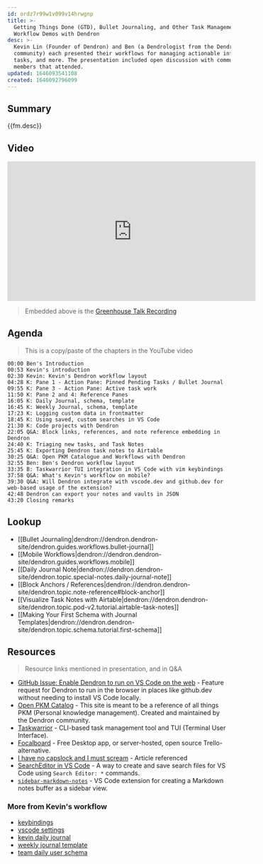 ```yaml
---
id: ordz7r99w1v099v14hrwgnp
title: >-
  Getting Things Done (GTD), Bullet Journaling, and Other Task Management
  Workflow Demos with Dendron
desc: >-
  Kevin Lin (Founder of Dendron) and Ben (a Dendrologist from the Dendron
  community) each presented their workflows for managing actionable information,
  tasks, and more. The presentation included open discussion with community
  members that attended.
updated: 1646093541108
created: 1646092796099
---
```


## Summary

{{fm.desc}}

## Video

<iframe width="560" height="315" src="https://www.youtube-nocookie.com/embed/zifvgJ0Ws88" title="YouTube video player" frameborder="0" allow="accelerometer; autoplay; clipboard-write; encrypted-media; gyroscope; picture-in-picture" allowfullscreen></iframe>

> Embedded above is the [Greenhouse Talk Recording](https://www.youtube.com/watch?v=zifvgJ0Ws88)


## Agenda

> This is a copy/paste of the chapters in the YouTube video

```
00:00 Ben's Introduction
00:53 Kevin's introduction
02:30 Kevin: Kevin's Dendron workflow layout
04:28 K: Pane 1 - Action Pane: Pinned Pending Tasks / Bullet Journal
09:55 K: Pane 3 - Action Pane: Active task work
11:50 K: Pane 2 and 4: Reference Panes
16:05 K: Daily Journal, schema, template
16:45 K: Weekly Journal, schema, template
17:23 K: Logging custom data in frontmatter
18:45 K: Using saved, custom searches in VS Code
21:30 K: Code projects with Dendron
22:05 Q&A: Block links, references, and note reference embedding in Dendron
24:40 K: Triaging new tasks, and Task Notes
25:45 K: Exporting Dendron task notes to Airtable
30:25 Q&A: Open PKM Catalogue and Workflows with Dendron
32:55 Ben: Ben's Dendron workflow layout
33:35 B: Taskwarrior TUI integration in VS Code with vim keybindings
37:58 Q&A: What's Kevin's workflow on mobile? 
39:30 Q&A: Will Dendron integrate with vscode.dev and github.dev for web-based usage of the extension?
42:48 Dendron can export your notes and vaults in JSON
43:20 Closing remarks
```

## Lookup

- [[Bullet Journaling|dendron://dendron.dendron-site/dendron.guides.workflows.bullet-journal]]
- [[Mobile Workflows|dendron://dendron.dendron-site/dendron.guides.workflows.mobile]]
- [[Daily Journal Note|dendron://dendron.dendron-site/dendron.topic.special-notes.daily-journal-note]]
- [[Block Anchors / References|dendron://dendron.dendron-site/dendron.topic.note-reference#block-anchor]]
- [[Visualize Task Notes with Airtable|dendron://dendron.dendron-site/dendron.topic.pod-v2.tutorial.airtable-task-notes]]
- [[Making Your First Schema with Journal Templates|dendron://dendron.dendron-site/dendron.topic.schema.tutorial.first-schema]]

## Resources

> Resource links mentioned in presentation, and in Q&A 

- [GitHub Issue: Enable Dendron to run on VS Code on the web](https://github.com/dendronhq/dendron/issues/1777) - Feature request for Dendron to run in the browser in places like github.dev without needing to install VS Code locally.
- [Open PKM Catalog](https://pkm.dendron.so/) - This site is meant to be a reference of all things PKM (Personal knowledge management). Created and maintained by the Dendron community.
- [Taskwarrior](https://github.com/GothenburgBitFactory/taskwarrior) - CLI-based task management tool and TUI (Terminal User Interface).
- [Focalboard](https://github.com/mattermost/focalboard) - Free Desktop app, or server-hosted, open source Trello-alternative.
- [I have no capslock and I must scream](https://memex.marginalia.nu/log/48-i-have-no-capslock.gmi) - Article referenced
- [SearchEditor in VS Code](https://code.visualstudio.com/updates/v1_43#_search-editors) - A way to create and save search files for VS Code using `Search Editor: *` commands.
- [`sidebar-markdown-notes`](https://marketplace.visualstudio.com/items?itemName=assisrMatheus.sidebar-markdown-notes) - VS Code extension for creating a Markdown notes buffer as a sidebar view.

### More from Kevin's workflow

- [keybindings](https://gist.github.com/kevinslin/e849cbf3a13603fed8e4de5830b72209#file-keybindings-json)
- [vscode settings](https://gist.github.com/kevinslin/e849cbf3a13603fed8e4de5830b72209#file-vscode-settings-json)
- [kevin daily journal](https://gist.github.com/kevinslin/e849cbf3a13603fed8e4de5830b72209#file-user-kevin-temp-journal-md)
- [weekly journal template](https://gist.github.com/kevinslin/e849cbf3a13603fed8e4de5830b72209#file-weekly-template-md)
- [team daily user schema](https://gist.github.com/kevinslin/e849cbf3a13603fed8e4de5830b72209#file-user-schema-yml)
